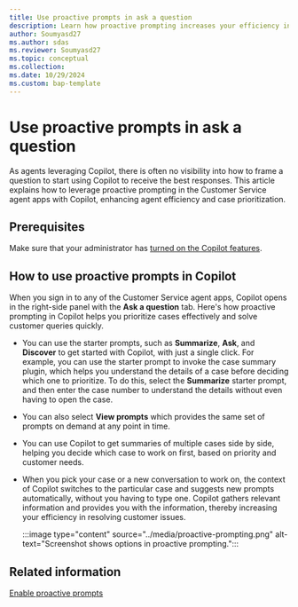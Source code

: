 ```yaml
---
title: Use proactive prompts in ask a question
description: Learn how proactive prompting increases your efficiency in handling customer issues.
author: Soumyasd27
ms.author: sdas
ms.reviewer: Soumyasd27
ms.topic: conceptual 
ms.collection:
ms.date: 10/29/2024
ms.custom: bap-template 
---
```


# Use proactive prompts in ask a question

As agents leveraging Copilot, there is often no visibility into how to frame a question to start using Copilot to receive the best responses. This article explains how to leverage proactive prompting in the Customer Service agent apps with Copilot, enhancing agent efficiency and case prioritization.

## Prerequisites

Make sure that your administrator has [turned on the Copilot features](../administer/configure-copilot-features.md).

## How to use proactive prompts in Copilot

When you sign in to any of the Customer Service agent apps, Copilot opens in the right-side panel with the **Ask a question** tab. Here's how proactive prompting in Copilot helps you prioritize cases effectively and solve customer queries quickly.

- You can use the starter prompts, such as **Summarize**, **Ask**, and **Discover** to get started with Copilot, with just a single click. For example, you can use the starter prompt to invoke the case summary plugin, which helps you understand the details of a case before deciding which one to prioritize. To do this, select the **Summarize** starter prompt, and then enter the case number to understand the details without even having to open the case.
- You can also select **View prompts** which provides the same set of prompts on demand at any point in time.   
- You can use Copilot to get summaries of multiple cases side by side, helping you decide which case to work on first, based on priority and customer needs.
- When you pick your case or a new conversation to work on, the context of Copilot switches to the particular case and suggests new prompts automatically, without you having to type one. Copilot gathers relevant information and provides you with the information, thereby increasing your efficiency in resolving customer issues.

    :::image type="content" source="../media/proactive-prompting.png" alt-text="Screenshot shows options in proactive prompting.":::

## Related information

[Enable proactive prompts](../administer/proactive-prompts.md)

